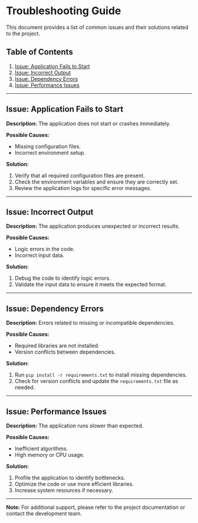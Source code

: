 # Troubleshooting Guide

This document provides a list of common issues and their solutions related to the project.

## Table of Contents
1. [Issue: Application Fails to Start](#issue-application-fails-to-start)
2. [Issue: Incorrect Output](#issue-incorrect-output)
3. [Issue: Dependency Errors](#issue-dependency-errors)
4. [Issue: Performance Issues](#issue-performance-issues)

---

## Issue: Application Fails to Start
**Description:** The application does not start or crashes immediately.

**Possible Causes:**
- Missing configuration files.
- Incorrect environment setup.

**Solution:**
1. Verify that all required configuration files are present.
2. Check the environment variables and ensure they are correctly set.
3. Review the application logs for specific error messages.

---

## Issue: Incorrect Output
**Description:** The application produces unexpected or incorrect results.

**Possible Causes:**
- Logic errors in the code.
- Incorrect input data.

**Solution:**
1. Debug the code to identify logic errors.
2. Validate the input data to ensure it meets the expected format.

---

## Issue: Dependency Errors
**Description:** Errors related to missing or incompatible dependencies.

**Possible Causes:**
- Required libraries are not installed.
- Version conflicts between dependencies.

**Solution:**
1. Run `pip install -r requirements.txt` to install missing dependencies.
2. Check for version conflicts and update the `requirements.txt` file as needed.

---

## Issue: Performance Issues
**Description:** The application runs slower than expected.

**Possible Causes:**
- Inefficient algorithms.
- High memory or CPU usage.

**Solution:**
1. Profile the application to identify bottlenecks.
2. Optimize the code or use more efficient libraries.
3. Increase system resources if necessary.

---

**Note:** For additional support, please refer to the project documentation or contact the development team.
